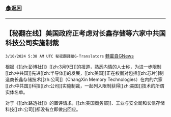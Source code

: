 ###  [:house:返回](README.md)
---


## 【秘翻在线】美国政府正考虑对长鑫存储等六家中共国科技公司实施制裁
`3/10/2024 5:38 AM UTC 秘密翻譯組G-Translators` [轉載自GNews](https://gnews.org/articles/2381091)

根据《[[zh:彭博社]]》[[zh:3月9日]]的报道，熟悉内情的人士称，为进一步限制[[zh:中共国]]先进[[zh:半导体]]的发展，[[zh:美国]]正在权衡对包括[[zh:芯片]]制造商长鑫存储技术[[zh:公司]]（ChangXin Memory Technologies）在内的六家[[zh:中共国]]科技[[zh:公司]]实施制裁，一起列入限制获得[[zh:美国]]技术的所谓实体名单。

对于《[[zh:路透社]]》的置评请求，[[zh:美国商务部]]、工业与安全局和长信存储科技[[zh:公司]]都没有立即做出回应。
